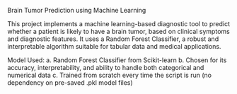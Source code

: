 Brain Tumor Prediction using Machine Learning

This project implements a machine learning-based diagnostic tool to predict whether a patient is likely to have a brain tumor, based on clinical symptoms and diagnostic features. 
It uses a Random Forest Classifier, a robust and interpretable algorithm suitable for tabular data and medical applications.

Model Used:
a. Random Forest Classifier from Scikit-learn
b. Chosen for its accuracy, interpretability, and ability to handle both categorical and numerical data
c. Trained from scratch every time the script is run (no dependency on pre-saved .pkl model files)
